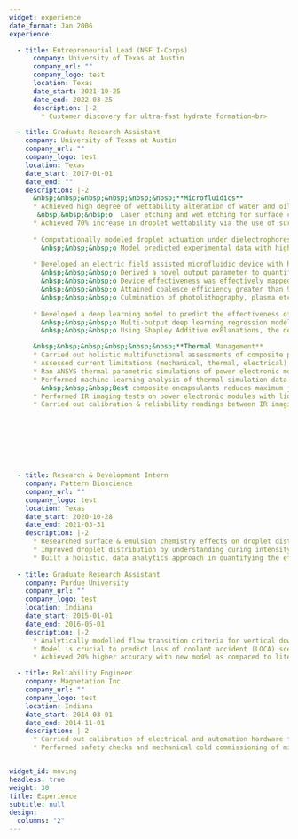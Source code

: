 ```yaml
---
widget: experience
date_format: Jan 2006
experience:

  - title: Entrepreneurial Lead (NSF I-Corps)
      company: University of Texas at Austin
      company_url: ""
      company_logo: test
      location: Texas
      date_start: 2021-10-25
      date_end: 2022-03-25
      description: |-2     
        * Customer discovery for ultra-fast hydrate formation<br>

  - title: Graduate Research Assistant
    company: University of Texas at Austin
    company_url: ""
    company_logo: test
    location: Texas
    date_start: 2017-01-01
    date_end: ""
    description: |-2
      &nbsp;&nbsp;&nbsp;&nbsp;&nbsp;&nbsp;**Microfluidics**
      * Achieved high degree of wettability alteration of water and oil droplets via passive (surface engineering, surfactants) and active (electrowetting) techniques <br>
       &nbsp;&nbsp;&nbsp;o	Laser etching and wet etching for surface characterization 
      * Achieved 70% increase in droplet wettability via the use of surfactants & electrowetting
        
      * Computationally modeled droplet actuation under dielectrophoresis <br>
        &nbsp;&nbsp;&nbsp;o	Model predicted experimental data with high accuracy (> 95%) based on electrohydrodynamic physics
        
      * Developed an electric field assisted microfluidic device with high capability in droplet coalescence & generation <br>
        &nbsp;&nbsp;&nbsp;o	Derived a novel output parameter to quantify the microfluidic device’s effectiveness<br>
        &nbsp;&nbsp;&nbsp;o	Device effectiveness was effectively mapped out onto a phase diagram with physics-based interpretability<br>
        &nbsp;&nbsp;&nbsp;o	Attained coalesce efficiency greater than 95%<br>
        &nbsp;&nbsp;&nbsp;o	Culmination of photolithography, plasma etching, emulsion chemistry, surfactants, &nbsp;&nbsp;&nbsp; wettability, dielectrophoresis & image processing techniques<br>
      
      * Developed a deep learning model to predict the effectiveness of microfluidic devices, which could reduce the costs of evaluating potential designs <br>
        &nbsp;&nbsp;&nbsp;o	Multi-output deep learning regression model yielded high prediction accuracy <br>
        &nbsp;&nbsp;&nbsp;o	Using Shapley Additive exPlanations, the deep learning model retained retains a high degree of physics-based interpretability <br><br>

      &nbsp;&nbsp;&nbsp;&nbsp;&nbsp;&nbsp;**Thermal Management**
      * Carried out holistic multifunctional assessments of composite polymeric encapsulants for power electronics modules <br>
      * Assessed current limitations (mechanical, thermal, electrical) of nanocomposites on the lifetime of power electronics
      * Ran ANSYS thermal parametric simulations of power electronic module through UT Austin’s supercomputer 
      * Performed machine learning analysis of thermal simulation data to study effect of nanocomposite encapsulants        
        &nbsp;&nbsp;&nbsp;Best composite encapsulants reduces maximum junction temperatures by 7.4 C (steady state) and 8.9 C (transient)
      *	Performed IR imaging tests on power electronic modules with liquid-cooled heatsink<br>
      * Carried out calibration & reliability readings between IR imaging and thermocouple readings<br>


        





  - title: Research & Development Intern
    company: Pattern Bioscience
    company_url: ""
    company_logo: test
    location: Texas
    date_start: 2020-10-28
    date_end: 2021-03-31
    description: |-2     
      * Researched surface & emulsion chemistry effects on droplet distribution in microchannel cells
      * Improved droplet distribution by understanding curing intensity and thermal effects
      * Built a holistic, data analytics approach in quantifying the effects of surfactants on droplet emulsion stability   
    
  - title: Graduate Research Assistant
    company: Purdue University
    company_url: ""
    company_logo: test
    location: Indiana
    date_start: 2015-01-01
    date_end: 2016-05-01
    description: |-2
      * Analytically modelled flow transition criteria for vertical downward two-phase flow
      * Model is crucial to predict loss of coolant accident (LOCA) scenarios in high pressure nuclear power plants
      * Achieved 20% higher accuracy with new model as compared to literature    

  - title: Reliability Engineer
    company: Magnetation Inc.
    company_url: ""
    company_logo: test
    location: Indiana
    date_start: 2014-03-01
    date_end: 2014-11-01
    description: |-2
      * Carried out calibration of electrical and automation hardware for a mining plant start-up
      * Performed safety checks and mechanical cold commissioning of mining plant


widget_id: moving
headless: true
weight: 30
title: Experience
subtitle: null
design:
  columns: "2"
---
```

